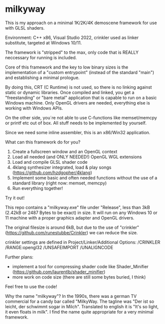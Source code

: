 # milkyway

This is my approach on a minimal 1K/2K/4K demoscene framework for use with GLSL shaders.

Environment: C++ x86, Visual Studio 2022, crinkler used as linker substitute, targeted at Windows 10/11.

The framework is "stripped" to the max, only code that is REALLY neccessary for running is included.

Core of this framework and the key to low binary sizes is the implementation of a "custom entrypoint" (instead of the standard "main") and establishing a minimal prologue.

By doing this, CRT (C Runtime) is not used, so there is no linking against static or dynamic libraries. Once compiled and linked, you get a "freestanding" or "bare metal" application that is capable to run on a basic Windows machine.
Only OpenGL drivers are needed, everything else is working with Windows APIs.

On the other side, you´re not able to use C-functions like memset/memcpy or printf etc out of box. All stuff needs to be implemented by yourself.

Since we need some inline assembler, this is an x86/Win32 application.

What can this framework do for you?

1) Create a fullscreen window and an OpenGL context
2) Load all needed (and ONLY NEEDED!) OpenGL WGL extensions
3) Load and compile GLSL shader code
4) 4klang synthesizer integrated, load & play songs (https://github.com/hzdgopher/4klang)
5) Implement some basic and often needed functions without the use of a standard library (right now: memset, memcpy)
6) Run everything together!

Try it out!

This repo contains a "milkyway.exe" file under "Release", less than 3kB (2.42kB or 2487 Bytes to be exact) in size. It will run on any Windows 10 or 11 machine with a proper graphics adapter and OpenGL drivers.

The original filesize is around 6kB, but due to the use of "crinkler" (https://github.com/runestubbe/Crinkler) we can reduce the size.

crinkler settings are defined in Project/Linker/Additional Options:
/CRINKLER /RANGE:opengl32 /UNSAFEIMPORT /UNALIGNCODE

Further plans:

- implement a tool for compressing shader code like Shader_Minifier (https://github.com/laurentlb/shader_minifier)
- more work on code size (there are still some bytes buried, I think)

Feel free to use the code!

Why the name "milkyway"? In the 1990s, there was a german TV commercial for a candy bar called "MilkyWay. The tagline was "Der ist so leicht, der schwimmt sogar in Milch". Translated to english it is "It's so light, it even floats in milk". I find the name quite appropriate for a very minimal framework.
